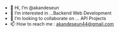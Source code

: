 - 👋 Hi, I’m @akandeseun
- 👀 I’m interested in ...Backend Web Development
- 💞️ I’m looking to collaborate on ... API Projects
- 📫 How to reach me :
                      akandeseun44@gmail.com

<!---
akandeseun/akandeseun is a ✨ special ✨ repository because its `README.md` (this file) appears on your GitHub profile.
You can click the Preview link to take a look at your changes.
--->
